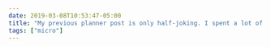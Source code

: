 ```yaml
---
date: 2019-03-08T10:53:47-05:00
title: "My previous planner post is only half-joking. I spent a lot of time last summer setting up productivity systems, and this semester is showing their weak spots. Eager to revisit."
tags: ["micro"]
---
```

